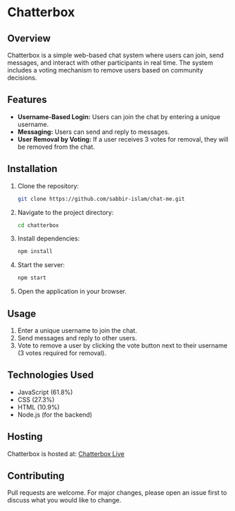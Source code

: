 # Chatterbox

## Overview
Chatterbox is a simple web-based chat system where users can join, send messages, and interact with other participants in real time. The system includes a voting mechanism to remove users based on community decisions.

## Features
- **Username-Based Login:** Users can join the chat by entering a unique username.
- **Messaging:** Users can send and reply to messages.
- **User Removal by Voting:** If a user receives 3 votes for removal, they will be removed from the chat.

## Installation
1. Clone the repository:
   ```sh
   git clone https://github.com/sabbir-islam/chat-me.git
   ```
2. Navigate to the project directory:
   ```sh
   cd chatterbox
   ```
3. Install dependencies:
   ```sh
   npm install
   ```
4. Start the server:
   ```sh
   npm start
   ```
5. Open the application in your browser.

## Usage
1. Enter a unique username to join the chat.
2. Send messages and reply to other users.
3. Vote to remove a user by clicking the vote button next to their username (3 votes required for removal).

## Technologies Used
- JavaScript (61.8%)
- CSS (27.3%)
- HTML (10.9%)
- Node.js  (for the backend)

## Hosting
Chatterbox is hosted at: [Chatterbox Live](https://chat-me.up.railway.app/)

## Contributing
Pull requests are welcome. For major changes, please open an issue first to discuss what you would like to change.



